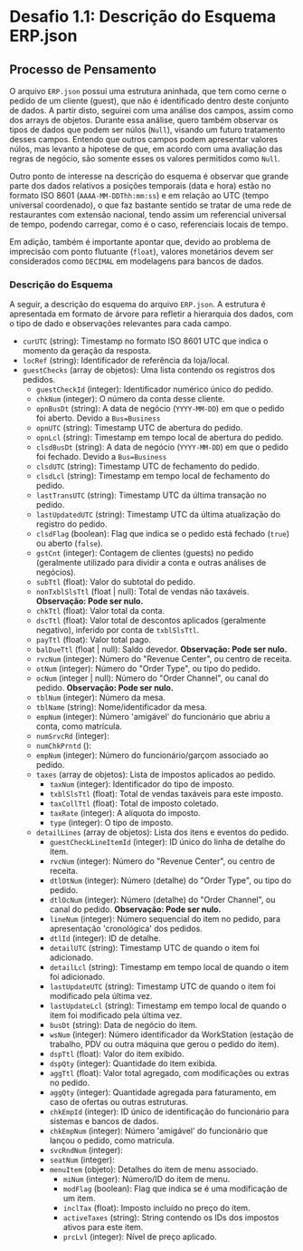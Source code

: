 # Desafio 1.1: Descrição do Esquema ERP.json

## Processo de Pensamento

O arquivo `ERP.json` possui uma estrutura aninhada, que tem como cerne o pedido de um cliente (guest), que não é identificado dentro deste conjunto de dados. A partir disto, seguirei com uma análise dos campos, assim como dos arrays de objetos. Durante essa análise, quero também observar os tipos de dados que podem ser núlos (`Null`), visando um futuro tratamento desses campos. Entendo que outros campos podem apresentar valores núlos, mas levanto a hipotese de que, em acordo com uma avaliação das regras de negócio, são somente esses os valores permitidos como `Null`.

Outro ponto de interesse na descrição do esquema é observar que grande parte dos dados relativos a posições temporais (data e hora) estão no formato ISO 8601 (`AAAA-MM-DDThh:mm:ss`) e em relação ao UTC (tempo universal coordenado), o que faz bastante sentido se tratar de uma rede de restaurantes com extensão nacional, tendo assim um referencial universal de tempo, podendo carregar, como é o caso, referenciais locais de tempo.

Em adição, também é importante apontar que, devido ao problema de imprecisão com ponto flutuante (`float`), valores monetários devem ser considerados como `DECIMAL` em modelagens para bancos de dados.

### Descrição do Esquema

A seguir, a descrição do esquema do arquivo `ERP.json`. A estrutura é apresentada em formato de árvore para refletir a hierarquia dos dados, com o tipo de dado e observações relevantes para cada campo.

* `curUTC` (string): Timestamp no formato ISO 8601 UTC que indica o momento da geração da resposta.
* `locRef` (string): Identificador de referência da loja/local.
* `guestChecks` (array de objetos): Uma lista contendo os registros dos pedidos.
    * `guestCheckId` (integer): Identificador numérico único do pedido.
    * `chkNum` (integer): O número da conta desse cliente.
    * `opnBusDt` (string): A data de negócio (`YYYY-MM-DD`) em que o pedido foi aberto. Devido a `Bus=Business`
    * `opnUTC` (string): Timestamp UTC de abertura do pedido.
    * `opnLcl` (string): Timestamp em tempo local de abertura do pedido.
    * `clsdBusDt` (string): A data de negócio (`YYYY-MM-DD`) em que o pedido foi fechado. Devido a `Bus=Business`
    * `clsdUTC` (string): Timestamp UTC de fechamento do pedido.
    * `clsdLcl` (string): Timestamp em tempo local de fechamento do pedido.
    * `lastTransUTC` (string): Timestamp UTC da última transação no pedido.
    * `lastUpdatedUTC` (string): Timestamp UTC da última atualização do registro do pedido.
    * `clsdFlag` (boolean): Flag que indica se o pedido está fechado (`true`) ou aberto (`false`).
    * `gstCnt` (integer): Contagem de clientes (guests) no pedido (geralmente utilizado para dividir a conta e outras análises de negócios).
    * `subTtl` (float): Valor do subtotal do pedido.
    * `nonTxblSlsTtl` (float | null): Total de vendas não taxáveis. **Observação: Pode ser nulo.**
    * `chkTtl` (float): Valor total da conta.
    * `dscTtl` (float): Valor total de descontos aplicados (geralmente negativo), inferido por conta de `txblSlsTtl`.
    * `payTtl` (float): Valor total pago.
    * `balDueTtl` (float | null): Saldo devedor. **Observação: Pode ser nulo.**
    * `rvcNum` (integer): Número do "Revenue Center", ou centro de receita.
    * `otNum` (integer): Número do "Order Type", ou tipo do pedido.
    * `ocNum` (integer | null): Número do "Order Channel", ou canal do pedido. **Observação: Pode ser nulo.**
    * `tblNum` (integer): Número da mesa.
    * `tblName` (string): Nome/identificador da mesa.
    * `empNum` (integer): Número 'amigável' do funcionário que abriu a conta, como matrícula.
    * `numSrvcRd` (integer): 
    * `numChkPrntd` ():
    * `empNum` (integer): Número do funcionário/garçom associado ao pedido.
    * `taxes` (array de objetos): Lista de impostos aplicados ao pedido.
        * `taxNum` (integer): Identificador do tipo de imposto.
        * `txblSlsTtl` (float): Total de vendas taxáveis para este imposto.
        * `taxCollTtl` (float): Total de imposto coletado.
        * `taxRate` (integer): A alíquota do imposto.
        * `type` (integer): O tipo de imposto.
    * `detailLines` (array de objetos): Lista dos itens e eventos do pedido.
        * `guestCheckLineItemId` (integer): ID único do linha de detalhe do item.
        * `rvcNum` (integer): Número do "Revenue Center", ou centro de receita.
        * `dtlOtNum` (integer): Número (detalhe) do "Order Type", ou tipo do pedido.
        * `dtlOcNum` (integer): Número (detalhe) do "Order Channel", ou canal do pedido. **Observação: Pode ser nulo.**
        * `lineNum` (integer): Número sequencial do item no pedido, para apresentação 'cronológica' dos pedidos.
        * `dtlId` (integer): ID de detalhe.
        * `detailUTC` (string): Timestamp UTC de quando o item foi adicionado.
        * `detailLcl` (string): Timestamp em tempo local de quando o item foi adicionado.
        * `lastUpdateUTC` (string): Timestamp UTC de quando o item foi modificado pela última vez.
        * `lastUpdateLcl` (string): Timestamp em tempo local de quando o item foi modificado pela última vez.
        * `busDt` (string): Data de negócio do item.
        * `wsNum` (integer): Número identificador da WorkStation (estação de trabalho, PDV ou outra máquina que gerou o pedido do item).
        * `dspTtl` (float): Valor do item exibido.
        * `dspQty` (integer): Quantidade do item exibida.
        * `aggTtl` (float): Valor total agregado, com modificações ou extras no pedido.
        * `aggQty` (integer): Quantidade agregada para faturamento, em caso de ofertas ou outras estruturas.
        * `chkEmpId` (integer): ID único de identificação do funcionário para sistemas e bancos de dados.
        * `chkEmpNum` (integer): Número 'amigável' do funcionário que lançou o pedido, como matrícula.
        * `svcRndNum` (integer):
        * `seatNum` (integer):
        * `menuItem` (objeto): Detalhes do item de menu associado.
            * `miNum` (integer): Número/ID do item de menu.
            * `modFlag` (boolean): Flag que indica se é uma modificação de um item.
            * `inclTax` (float): Imposto incluído no preço do item.
            * `activeTaxes` (string): String contendo os IDs dos impostos ativos para este item.
            * `prcLvl` (integer): Nível de preço aplicado.